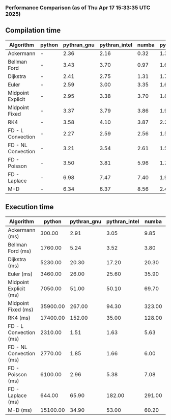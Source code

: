 ### Performance Comparison (as of Thu Apr 17 15:33:35 UTC 2025)
## Compilation time
Algorithm                 | python                    | pythran_gnu               | pythran_intel             | numba                     | pyccel_gnu_c              | pyccel_gnu_fortran        | pyccel_intel_c            | pyccel_intel_fortran     
------------------------- | ------------------------- | ------------------------- | ------------------------- | ------------------------- | ------------------------- | ------------------------- | ------------------------- | -------------------------
Ackermann                 | -                         | 2.36                      | 2.16                      | 0.32                      | 1.34                      | 1.37                      | 1.42                      | -                        
Bellman Ford              | -                         | 3.43                      | 3.70                      | 0.97                      | 1.66                      | 1.54                      | 1.70                      | -                        
Dijkstra                  | -                         | 2.41                      | 2.75                      | 1.31                      | 1.78                      | 1.64                      | 1.90                      | -                        
Euler                     | -                         | 2.59                      | 3.00                      | 3.35                      | 1.60                      | 1.50                      | 1.68                      | -                        
Midpoint Explicit         | -                         | 2.95                      | 3.38                      | 3.70                      | 1.84                      | 1.73                      | 1.91                      | -                        
Midpoint Fixed            | -                         | 3.37                      | 3.79                      | 3.86                      | 1.93                      | 1.79                      | 1.95                      | -                        
RK4                       | -                         | 3.58                      | 4.10                      | 3.87                      | 2.29                      | 2.23                      | 2.32                      | -                        
FD - L Convection         | -                         | 2.27                      | 2.59                      | 2.56                      | 1.56                      | 1.48                      | 1.62                      | -                        
FD - NL Convection        | -                         | 3.21                      | 3.54                      | 2.61                      | 1.56                      | 1.47                      | 1.62                      | -                        
FD - Poisson              | -                         | 3.50                      | 3.81                      | 5.96                      | 1.71                      | 1.74                      | 1.77                      | -                        
FD - Laplace              | -                         | 6.98                      | 7.47                      | 7.40                      | 1.96                      | 1.91                      | 1.95                      | -                        
M-D                       | -                         | 6.34                      | 6.37                      | 8.56                      | 2.43                      | 2.57                      | 2.70                      | -                        

## Execution time
Algorithm                 | python                    | pythran_gnu               | pythran_intel             | numba                     | pyccel_gnu_c              | pyccel_gnu_fortran        | pyccel_intel_c            | pyccel_intel_fortran     
------------------------- | ------------------------- | ------------------------- | ------------------------- | ------------------------- | ------------------------- | ------------------------- | ------------------------- | -------------------------
Ackermann (ms)            | 300.00                    | 2.91                      | 3.05                      | 9.85                      | 1.32                      | 1.27                      | 4.79                      | -                        
Bellman Ford (ms)         | 1760.00                   | 5.24                      | 3.52                      | 3.80                      | 3.86                      | 3.27                      | 6.60                      | -                        
Dijkstra (ms)             | 5230.00                   | 20.30                     | 17.20                     | 20.30                     | 66.90                     | 18.60                     | 52.00                     | -                        
Euler (ms)                | 3460.00                   | 26.00                     | 25.60                     | 35.90                     | 27.20                     | 11.30                     | 23.60                     | -                        
Midpoint Explicit (ms)    | 7050.00                   | 51.00                     | 50.10                     | 69.70                     | 44.60                     | 19.40                     | 40.60                     | -                        
Midpoint Fixed (ms)       | 35900.00                  | 267.00                    | 94.30                     | 323.00                    | 191.00                    | 72.60                     | 175.00                    | -                        
RK4 (ms)                  | 17400.00                  | 152.00                    | 35.00                     | 128.00                    | 95.90                     | 31.60                     | 78.80                     | -                        
FD - L Convection (ms)    | 2310.00                   | 1.51                      | 1.63                      | 5.63                      | 7.46                      | 1.50                      | 3.40                      | -                        
FD - NL Convection (ms)   | 2770.00                   | 1.85                      | 1.66                      | 6.00                      | 6.73                      | 1.53                      | 3.57                      | -                        
FD - Poisson (ms)         | 6100.00                   | 2.96                      | 5.38                      | 7.08                      | 16.10                     | 2.61                      | 12.30                     | -                        
FD - Laplace (ms)         | 644.00                    | 65.90                     | 182.00                    | 291.00                    | 492.00                    | 56.20                     | 294.00                    | -                        
M-D (ms)                  | 15100.00                  | 34.90                     | 53.00                     | 60.20                     | 114.00                    | 68.90                     | 69.10                     | -                        
